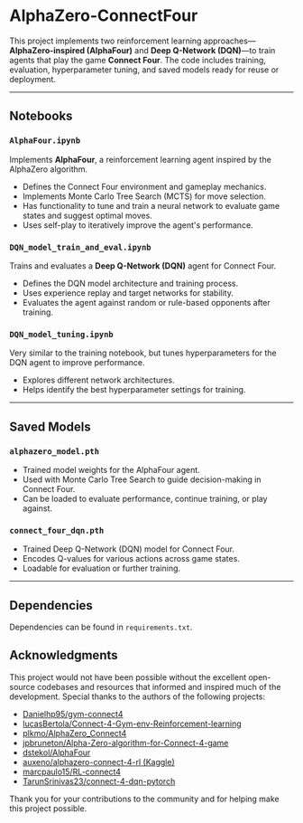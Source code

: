 # AlphaZero-ConnectFour

This project implements two reinforcement learning approaches—**AlphaZero-inspired (AlphaFour)** and **Deep Q-Network (DQN)**—to train agents that play the game **Connect Four**. The code includes training, evaluation, hyperparameter tuning, and saved models ready for reuse or deployment.

---

## Notebooks

### `AlphaFour.ipynb`
Implements **AlphaFour**, a reinforcement learning agent inspired by the AlphaZero algorithm.

- Defines the Connect Four environment and gameplay mechanics.
- Implements Monte Carlo Tree Search (MCTS) for move selection.
- Has functionality to tune and train a neural network to evaluate game states and suggest optimal moves.
- Uses self-play to iteratively improve the agent's performance.

### `DQN_model_train_and_eval.ipynb`
Trains and evaluates a **Deep Q-Network (DQN)** agent for Connect Four.

- Defines the DQN model architecture and training process.
- Uses experience replay and target networks for stability.
- Evaluates the agent against random or rule-based opponents after training.

### `DQN_model_tuning.ipynb`
Very similar to the training notebook, but tunes hyperparameters for the DQN agent to improve performance.

- Explores different network architectures.
- Helps identify the best hyperparameter settings for training.

---

## Saved Models

### `alphazero_model.pth`
- Trained model weights for the AlphaFour agent.
- Used with Monte Carlo Tree Search to guide decision-making in Connect Four.
- Can be loaded to evaluate performance, continue training, or play against.

### `connect_four_dqn.pth`
- Trained Deep Q-Network (DQN) model for Connect Four.
- Encodes Q-values for various actions across game states.
- Loadable for evaluation or further training.

---

## Dependencies

Dependencies can be found in `requirements.txt`.

## Acknowledgments

This project would not have been possible without the excellent open-source codebases and resources that informed and inspired much of the development. Special thanks to the authors of the following projects:

- [Danielhp95/gym-connect4](https://github.com/Danielhp95/gym-connect4)
- [lucasBertola/Connect-4-Gym-env-Reinforcement-learning](https://github.com/lucasBertola/Connect-4-Gym-env-Reinforcement-learning)
- [plkmo/AlphaZero_Connect4](https://github.com/plkmo/AlphaZero_Connect4)
- [jpbruneton/Alpha-Zero-algorithm-for-Connect-4-game](https://github.com/jpbruneton/Alpha-Zero-algorithm-for-Connect-4-game)
- [dstekol/AlphaFour](https://github.com/dstekol/AlphaFour)
- [auxeno/alphazero-connect-4-rl (Kaggle)](https://www.kaggle.com/code/auxeno/alphazero-connect-4-rl)
- [marcpaulo15/RL-connect4](https://github.com/marcpaulo15/RL-connect4)
- [TarunSrinivas23/connect-4-dqn-pytorch](https://github.com/TarunSrinivas23/connect-4-dqn-pytorch/tree/master)

Thank you for your contributions to the community and for helping make this project possible.
